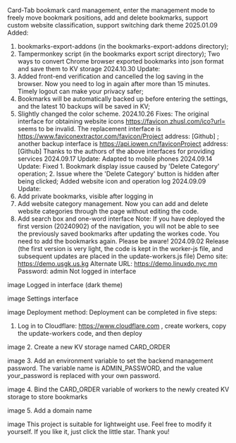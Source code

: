 Card-Tab bookmark card management, enter the management mode to freely move bookmark positions, add and delete bookmarks, support custom website classification, support switching dark theme
2025.01.09 Added:
1. bookmarks-export-addons (in the bookmarks-export-addons directory);
2. Tampermonkey script (in the bookmarks export script directory);
Two ways to convert Chrome browser exported bookmarks into json format and save them to KV storage
2024.10.30 Update:
1. Added front-end verification and cancelled the log saving in the browser. Now you need to log in again after more than 15 minutes. Timely logout can make your privacy safer;
2. Bookmarks will be automatically backed up before entering the settings, and the latest 10 backups will be saved in KV;
3. Slightly changed the color scheme.
2024.10.26 Fixes:
The original interface for obtaining website icons https://favicon.zhusl.com/ico?url= seems to be invalid. The replacement interface is https://www.faviconextractor.com/favicon/Project address: [Github] ; another backup interface is https://api.iowen.cn/faviconProject address: [Github] Thanks to the authors of the above interfaces for providing services
2024.09.17 Update:
Adapted to mobile phones
2024.09.14 Update:
Fixed 1. Bookmark display issue caused by 'Delete Category' operation; 2. Issue where the 'Delete Category' button is hidden after being clicked; Added website icon and operation log
2024.09.09 Update:
1. Add private bookmarks, visible after logging in
2. Add website category management. Now you can add and delete website categories through the page without editing the code.
3. Add search box and one-word interface
Note: If you have deployed the first version (20240902) of the navigation, you will not be able to see the previously saved bookmarks after updating the workes code. You need to add the bookmarks again. Please be aware!
2024.09.02 Release (the first version is very light, the code is kept in the worker-js file, and subsequent updates are placed in the update-workers.js file)
Demo site: https://demo.usgk.us.kg Alternate URL: https://demo.linuxdo.nyc.mn Password: admin
Not logged in interface

image
Logged in interface (dark theme)

image
Settings interface

image
Deployment method:
Deployment can be completed in five steps:
1. Log in to Cloudflare: https://www.cloudflare.com , create workers, copy the update-workers code, and then deploy

image
2. Create a new KV storage named CARD_ORDER

image
3. Add an environment variable to set the backend management password. The variable name is ADMIN_PASSWORD, and the value your_password is replaced with your own password.

image
4. Bind the CARD_ORDER variable of workers to the newly created KV storage to store bookmarks

image
5. Add a domain name

image
This project is suitable for lightweight use. Feel free to modify it yourself. If you like it, just click the little star. Thank you!
